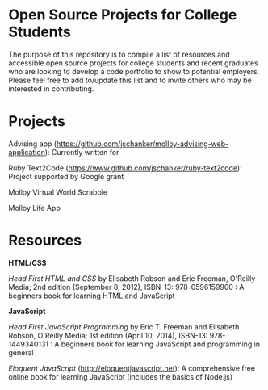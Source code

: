 # Open Source Projects for College Students
The purpose of this repository is to compile a list of resources and accessible open source projects for college students and recent graduates who are looking to develop a code portfolio to show to potential employers.  Please feel free to add to/update this list and to invite others who may be interested in contributing.

Projects
==

Advising app (https://github.com/jschanker/molloy-advising-web-application): Currently written for 

Ruby Text2Code (https://www.github.com/jschanker/ruby-text2code): Project supported by Google grant

Molloy Virtual World Scrabble

Molloy Life App

Resources
==
**HTML/CSS**

*Head First HTML and CSS* by Elisabeth Robson and Eric Freeman, O'Reilly Media; 2nd edition (September 8, 2012), ISBN-13: 978-0596159900 : A beginners book for learning HTML and JavaScript

**JavaScript**

*Head First JavaScript Programming* by Eric T. Freeman and Elisabeth Robson, O'Reilly Media; 1st edition (April 10, 2014), ISBN-13: 978-1449340131 : A beginners book for learning JavaScript and programming in general

*Eloquent JavaScript* (http://eloquentjavascript.net): A comprehensive free online book for learning JavaScript (includes the basics of Node.js)
